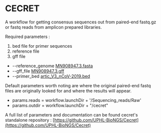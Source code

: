 # CECRET

A workflow for getting consensus sequences out from paired-end fastq.gz or fastq reads from amplicon prepared libraries.

Required parameters :

1) bed file for primer sequences
2) reference file
3) gff file

* --reference_genome [MN908947.3.fasta](https://raw.githubusercontent.com/UPHL-BioNGS/Cecret/master/config/MN908947.3.fasta)
* --gff_file [MN908947.3.gff](https://raw.githubusercontent.com/UPHL-BioNGS/Cecret/master/config/MN908947.3.gff)
* --primer_bed [artic_V3_nCoV-2019.bed](https://raw.githubusercontent.com/artic-network/artic-ncov2019/master/primer_schemes/nCoV-2019/V3/nCoV-2019.bed)

Default parameters worth noting are where the original paired-end fastq files are originally looked for and where the results will appear.
* params.reads = workflow.launchDir + '/Sequencing_reads/Raw'
* params.outdir = workflow.launchDir + "/cecret"


A full list of parameters and documentation can be found cecret's standalone repository : [https://github.com/UPHL-BioNGS/Cecret](https://github.com/UPHL-BioNGS/Cecret)
